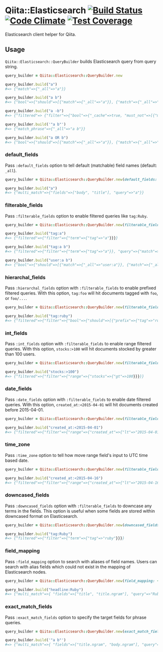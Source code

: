 # Qiita::Elasticsearch [![Build Status](https://travis-ci.org/increments/qiita-elasticsearch.svg)](https://travis-ci.org/increments/qiita-elasticsearch) [![Code Climate](https://codeclimate.com/github/increments/qiita-elasticsearch/badges/gpa.svg)](https://codeclimate.com/github/increments/qiita-elasticsearch) [![Test Coverage](https://codeclimate.com/github/increments/qiita-elasticsearch/badges/coverage.svg)](https://codeclimate.com/github/increments/qiita-elasticsearch)
Elasticsearch client helper for Qiita.

## Usage
`Qiita::Elasticsearch::QueryBuilder` builds Elasticsearch query from query string.

```rb
query_builder = Qiita::Elasticsearch::QueryBuilder.new

query_builder.build("a")
#=> {"match"=>{"_all"=>"a"}}

query_builder.build("a b")
#=> {"bool"=>{"should"=>[{"match"=>{"_all"=>"a"}}, {"match"=>{"_all"=>"b"}}]}}

query_builder.build("a -b")
#=> {"filtered"=> {"filter"=>{"bool"=>{"_cache"=>true, "must_not"=>[{"match"=>{"_all"=>"b"}}]}}, "query"=>{"match"=>{"_all"=>"a"}}}}

query_builder.build('"a b"')
#=> {"match_phrase"=>{"_all"=>"a b"}}

query_builder.build("a OR b")
#=> {"bool"=>{"should"=>[{"match"=>{"_all"=>"a"}}, {"match"=>{"_all"=>"b"}}]}}
```

### default_fields
Pass `:default_fields` option to tell default (matchable) field names (default: `_all`).

```rb
query_builder = Qiita::Elasticsearch::QueryBuilder.new(default_fields: ["body", "title"])

query_builder.build("a")
#=> {"multi_match"=>{"fields"=>["body", "title"], "query"=>"a"}}
```

### filterable_fields
Pass `:filterable_fields` option to enable filtered queries like `tag:Ruby`.

```rb
query_builder = Qiita::Elasticsearch::QueryBuilder.new(filterable_fields: ["tag", "title"])

query_builder.build("tag:a")
#=> {"filtered"=>{"filter"=>{"term"=>{"tag"=>"a"}}}}

query_builder.build("tag:a b")
#=> {"filtered"=>{"filter"=>{"term"=>{"tag"=>"a"}}, "query"=>{"match"=>{"_all"=>"b"}}}}

query_builder.build("user:a b")
#=> {"bool"=>{"should"=>[{"match"=>{"_all"=>"user:a"}}, {"match"=>{"_all"=>"b"}}]}}
```

### hierarchal_fields
Pass `:hierarchal_fields` option with `:filterable_fields` to enable prefixed filtered queries.
With this option, `tag:foo` will hit documents tagged with `foo`, or `foo/...`.

```rb
query_builder = Qiita::Elasticsearch::QueryBuilder.new(filterable_fields: ["tag"], hierarchal_fields: ["tag"])

query_builder.build("tag:ruby")
#=> {"filtered"=>{"filter"=>{"bool"=>{"should"=>[{"prefix"=>{"tag"=>"ruby/"}}, {"term"=>{"tag"=>"ruby"}}]}}}}
```

### int_fields
Pass `:int_fields` option with `:filterable_fields` to enable range filtered queries.
With this option, `stocks:>100` will hit documents stocked by greater than 100 users.

```rb
query_builder = Qiita::Elasticsearch::QueryBuilder.new(filterable_fields: ["stocks"], int_fields: ["stocks"])

query_builder.build("stocks:>100")
#=> {"filtered"=>{"filter"=>{"range"=>{"stocks"=>{"gt"=>100}}}}}
```

### date_fields
Pass `:date_fields` option with `:filterable_fields` to enable date filtered queries.
With this option, `created_at:<2015-04-01` will hit documents created before 2015-04-01.

```rb
query_builder = Qiita::Elasticsearch::QueryBuilder.new(filterable_fields: ["created_at"], date_fields: ["created_at"])

query_builder.build("created_at:<2015-04-01")
#=> {"filtered"=>{"filter"=>{"range"=>{"created_at"=>{"lt"=>"2015-04-01"}}}}}
```

### time_zone
Pass `:time_zone` option to tell how move range field's input to UTC time based date.

```rb
query_builder = Qiita::Elasticsearch::QueryBuilder.new(filterable_fields: ["created_at"], date_fields: ["created_at"], time_zone: "+09:00")

query_builder.build("created_at:<2015-04-16")
#=> {"filtered"=>{"filter"=>{"range"=>{"created_at"=>{"lt"=>"2015-04-16","time_zone"=>"+09:00"}}}}}
```

### downcased_fields
Pass `:downcased_fields` option with `:filterable_fields` to downcase any terms in the fields.
This option is useful when some fields are stored within downcased format on Elasticsearch.

```rb
query_builder = Qiita::Elasticsearch::QueryBuilder.new(downcased_fields: ["tag"], filterable_fields: ["tag"])

query_builder.build("tag:Ruby")
#=> {"filtered"=>{"filter"=>{"term"=>{"tag"=>"ruby"}}}}
```

### field_mapping
Pass `:field_mapping` option to search with aliases of field names.
Users can search with alias fields which could not exist in the mapping of Elasticsearch nodes.

```rb
query_builder = Qiita::Elasticsearch::QueryBuilder.new(field_mapping: { "headline" =>  ["title", "title.ngram"]} )

query_builder.build("headline:Ruby")
#=> {"multi_match"=>{ "fields"=>["title", "title.ngram"], "query"=>"Ruby"}
```

### exact_match_fields
Pass `:exact_match_fields` option to specify the target fields for phrase queries.

```rb
query_builder = Qiita::Elasticsearch::QueryBuilder.new(exact_match_fields: ["title.ngram", "body.ngram"] )

query_builder.build('"a b"')
#=> {"multi_match"=>{ "fields"=>["title.ngram", "body.ngram"], "query"=>"a b", "type" => "phrase"}
```
